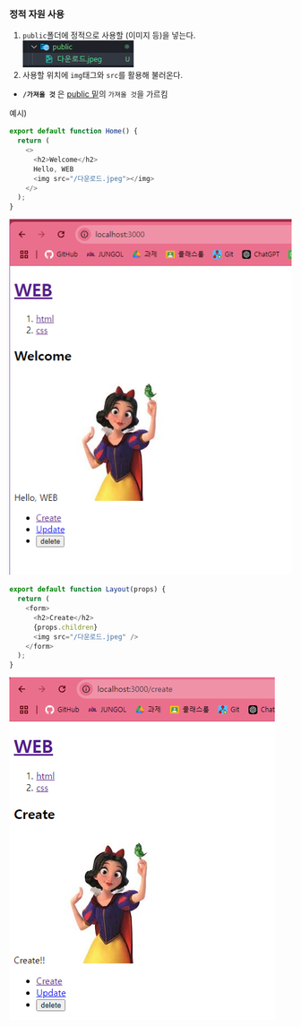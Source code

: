 ### 정적 자원 사용

1. `public`폴더에 정적으로 사용할 (이미지 등)을 넣는다.
   ![alt text](image.png)
2. 사용할 위치에 `img`태그와 `src`를 활용해 불러온다.

- **`/가져올 것`** 은 <u>public 밑</u>의 `가져올 것`을 가르킴

예시)

```js
export default function Home() {
  return (
    <>
      <h2>Welcome</h2>
      Hello, WEB
      <img src="/다운로드.jpeg"></img>
    </>
  );
}
```

![alt text](image-1.png)

```js
export default function Layout(props) {
  return (
    <form>
      <h2>Create</h2>
      {props.children}
      <img src="/다운로드.jpeg" />
    </form>
  );
}
```

![alt text](image-2.png)
